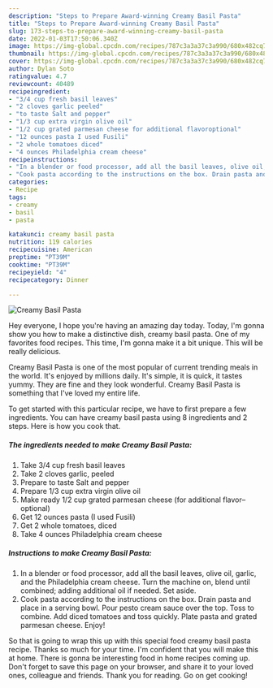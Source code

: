 ```yaml
---
description: "Steps to Prepare Award-winning Creamy Basil Pasta"
title: "Steps to Prepare Award-winning Creamy Basil Pasta"
slug: 173-steps-to-prepare-award-winning-creamy-basil-pasta
date: 2022-01-03T17:50:06.340Z
image: https://img-global.cpcdn.com/recipes/787c3a3a37c3a990/680x482cq70/creamy-basil-pasta-recipe-main-photo.jpg
thumbnail: https://img-global.cpcdn.com/recipes/787c3a3a37c3a990/680x482cq70/creamy-basil-pasta-recipe-main-photo.jpg
cover: https://img-global.cpcdn.com/recipes/787c3a3a37c3a990/680x482cq70/creamy-basil-pasta-recipe-main-photo.jpg
author: Dylan Soto
ratingvalue: 4.7
reviewcount: 40489
recipeingredient:
- "3/4 cup fresh basil leaves"
- "2 cloves garlic peeled"
- "to taste Salt and pepper"
- "1/3 cup extra virgin olive oil"
- "1/2 cup grated parmesan cheese for additional flavoroptional"
- "12 ounces pasta I used Fusili"
- "2 whole tomatoes diced"
- "4 ounces Philadelphia cream cheese"
recipeinstructions:
- "In a blender or food processor, add all the basil leaves, olive oil, garlic, and the Philadelphia cream cheese. Turn the machine on, blend until combined; adding additional oil if needed. Set aside."
- "Cook pasta according to the instructions on the box. Drain pasta and place in a serving bowl. Pour pesto cream sauce over the top. Toss to combine. Add diced tomatoes and toss quickly. Plate pasta and grated parmesan cheese. Enjoy!"
categories:
- Recipe
tags:
- creamy
- basil
- pasta

katakunci: creamy basil pasta 
nutrition: 119 calories
recipecuisine: American
preptime: "PT39M"
cooktime: "PT39M"
recipeyield: "4"
recipecategory: Dinner

---
```



![Creamy Basil Pasta](https://img-global.cpcdn.com/recipes/787c3a3a37c3a990/680x482cq70/creamy-basil-pasta-recipe-main-photo.jpg)

Hey everyone, I hope you're having an amazing day today. Today, I'm gonna show you how to make a distinctive dish, creamy basil pasta. One of my favorites food recipes. This time, I'm gonna make it a bit unique. This will be really delicious.

Creamy Basil Pasta is one of the most popular of current trending meals in the world. It's enjoyed by millions daily. It's simple, it is quick, it tastes yummy. They are fine and they look wonderful. Creamy Basil Pasta is something that I've loved my entire life.




To get started with this particular recipe, we have to first prepare a few ingredients. You can have creamy basil pasta using 8 ingredients and 2 steps. Here is how you cook that.

<!--inarticleads1-->

##### The ingredients needed to make Creamy Basil Pasta:

1. Take 3/4 cup fresh basil leaves
1. Take 2 cloves garlic, peeled
1. Prepare to taste Salt and pepper
1. Prepare 1/3 cup extra virgin olive oil
1. Make ready 1/2 cup grated parmesan cheese (for additional flavor–optional)
1. Get 12 ounces pasta (I used Fusili)
1. Get 2 whole tomatoes, diced
1. Take 4 ounces Philadelphia cream cheese




<!--inarticleads2-->

##### Instructions to make Creamy Basil Pasta:

1. In a blender or food processor, add all the basil leaves, olive oil, garlic, and the Philadelphia cream cheese. Turn the machine on, blend until combined; adding additional oil if needed. Set aside.
1. Cook pasta according to the instructions on the box. Drain pasta and place in a serving bowl. Pour pesto cream sauce over the top. Toss to combine. Add diced tomatoes and toss quickly. Plate pasta and grated parmesan cheese. Enjoy!




So that is going to wrap this up with this special food creamy basil pasta recipe. Thanks so much for your time. I'm confident that you will make this at home. There is gonna be interesting food in home recipes coming up. Don't forget to save this page on your browser, and share it to your loved ones, colleague and friends. Thank you for reading. Go on get cooking!
